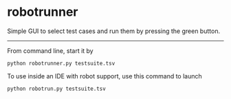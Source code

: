 # robotrunner
Simple GUI to select test cases and run them by pressing the green button.

---------------------------------

From command line, start it by

    python robotrunner.py testsuite.tsv

To use inside an IDE with robot support, use this command to launch

    python robotrun.py testsuite.tsv

